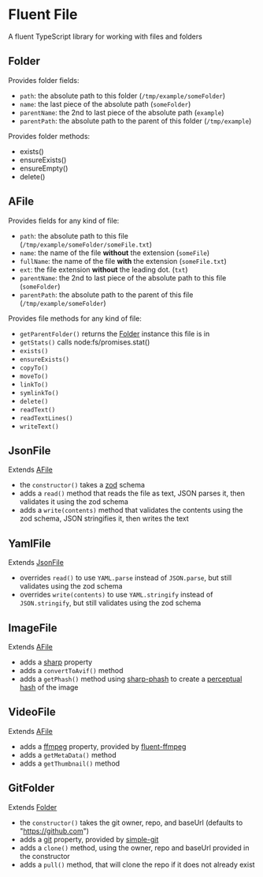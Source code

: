 # Fluent File
A fluent TypeScript library for working with files and folders

## Folder
Provides folder fields:
- `path`: the absolute path to this folder (`/tmp/example/someFolder`)
- `name`: the last piece of the absolute path (`someFolder`)
- `parentName`: the 2nd to last piece of the absolute path (`example`)
- `parentPath`: the absolute path to the parent of this folder (`/tmp/example`)

Provides folder methods:
- exists()
- ensureExists()
- ensureEmpty()
- delete()

## AFile
Provides fields for any kind of file:
- `path`: the absolute path to this file (`/tmp/example/someFolder/someFile.txt`)
- `name`: the name of the file **without** the extension (`someFile`)
- `fullName`: the name of the file **with** the extension (`someFile.txt`)
- `ext`: the file extension **without** the leading dot. (`txt`)
- `parentName`: the 2nd to last piece of the absolute path to this file  (`someFolder`)
- `parentPath`: the absolute path to the parent of this file (`/tmp/example/someFolder`)

Provides file methods for any kind of file:
- `getParentFolder()` returns the [Folder](#folder) instance this file is in
- `getStats()` calls node:fs/promises.stat()
- `exists()`
- `ensureExists()`
- `copyTo()`
- `moveTo()`
- `linkTo()`
- `symlinkTo()`
- `delete()`
- `readText()`
- `readTextLines()`
- `writeText()`

## JsonFile
Extends [AFile](#afile)
- the `constructor()` takes a [zod](https://zod.dev) schema
- adds a `read()` method that reads the file as text, JSON parses it, then validates it using the zod schema
- adds a `write(contents)` method that validates the contents using the zod schema, JSON stringifies it, then writes the text

## YamlFile
Extends [JsonFile](#jsonfile)
- overrides `read()` to use `YAML.parse` instead of `JSON.parse`, but still validates using the zod schema
- overrides `write(contents)` to use `YAML.stringify` instead of `JSON.stringify`, but still validates using the zod schema

## ImageFile
Extends [AFile](#afile)
- adds a [sharp](https://github.com/lovell/sharp) property
- adds a `convertToAvif()` method
- adds a `getPhash()` method using [sharp-phash](https://www.npmjs.com/package/sharp-phash) to create a [perceptual hash](https://en.wikipedia.org/wiki/Perceptual_hashing) of the image

## VideoFile
Extends [AFile](#afile)
- adds a [ffmpeg](http://www.ffmpeg.org/) property, provided by [fluent-ffmpeg](https://www.npmjs.com/package/fluent-ffmpeg)
- adds a `getMetaData()` method
- adds a `getThumbnail()` method

## GitFolder
Extends [Folder](#folder)
- the `constructor()` takes the git owner, repo, and baseUrl (defaults to "https://github.com")
- adds a [git](https://git-scm.com/) property, provided by [simple-git](https://www.npmjs.com/package/simple-git)
- adds a `clone()` method, using the owner, repo and baseUrl provided in the constructor
- adds a `pull()` method, that will clone the repo if it does not already exist
